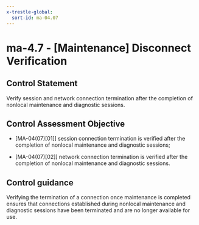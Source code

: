 ```yaml
---
x-trestle-global:
  sort-id: ma-04.07
---
```


# ma-4.7 - \[Maintenance\] Disconnect Verification

## Control Statement

Verify session and network connection termination after the completion of nonlocal maintenance and diagnostic sessions.

## Control Assessment Objective

- \[MA-04(07)[01]\] session connection termination is verified after the completion of nonlocal maintenance and diagnostic sessions;

- \[MA-04(07)[02]\] network connection termination is verified after the completion of nonlocal maintenance and diagnostic sessions.

## Control guidance

Verifying the termination of a connection once maintenance is completed ensures that connections established during nonlocal maintenance and diagnostic sessions have been terminated and are no longer available for use.
